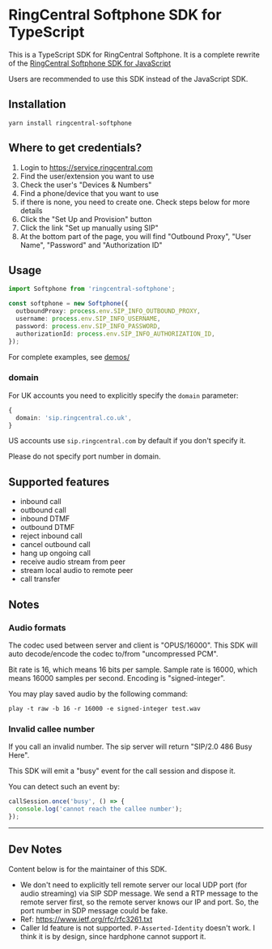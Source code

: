 # RingCentral Softphone SDK for TypeScript

This is a TypeScript SDK for RingCentral Softphone. It is a complete rewrite of the [RingCentral Softphone SDK for JavaScript](https://github.com/ringcentral/ringcentral-softphone-js)

Users are recommended to use this SDK instead of the JavaScript SDK.

## Installation

```
yarn install ringcentral-softphone
```

## Where to get credentials?

1. Login to https://service.ringcentral.com
2. Find the user/extension you want to use
3. Check the user's "Devices & Numbers"
4. Find a phone/device that you want to use
5. if there is none, you need to create one. Check steps below for more details
6. Click the "Set Up and Provision" button
7. Click the link "Set up manually using SIP"
8. At the bottom part of the page, you will find "Outbound Proxy", "User Name", "Password" and "Authorization ID"

## Usage

```ts
import Softphone from 'ringcentral-softphone';

const softphone = new Softphone({
  outboundProxy: process.env.SIP_INFO_OUTBOUND_PROXY,
  username: process.env.SIP_INFO_USERNAME,
  password: process.env.SIP_INFO_PASSWORD,
  authorizationId: process.env.SIP_INFO_AUTHORIZATION_ID,
});
```

For complete examples, see [demos/](demos/)

### domain

For UK accounts you need to explicitly specify the `domain` parameter:

```ts
{
  domain: 'sip.ringcentral.co.uk',
}
```

US accounts use `sip.ringcentral.com` by default if you don't specify it.

Please do not specify port number in domain.

## Supported features

- inbound call
- outbound call
- inbound DTMF
- outbound DTMF
- reject inbound call
- cancel outbound call
- hang up ongoing call
- receive audio stream from peer
- stream local audio to remote peer
- call transfer

## Notes

### Audio formats

The codec used between server and client is "OPUS/16000".
This SDK will auto decode/encode the codec to/from "uncompressed PCM".

Bit rate is 16, which means 16 bits per sample.
Sample rate is 16000, which means 16000 samples per second.
Encoding is "signed-integer".

You may play saved audio by the following command:

```
play -t raw -b 16 -r 16000 -e signed-integer test.wav
```

### Invalid callee number

If you call an invalid number. The sip server will return "SIP/2.0 486 Busy Here".

This SDK will emit a "busy" event for the call session and dispose it.

You can detect such an event by:

```ts
callSession.once('busy', () => {
  console.log('cannot reach the callee number');
});
```

---

## Dev Notes

Content below is for the maintainer of this SDK.

- We don't need to explicitly tell remote server our local UDP port (for audio streaming) via SIP SDP message. We send a RTP message to the remote server first, so the remote server knows our IP and port. So, the port number in SDP message could be fake.
- Ref: https://www.ietf.org/rfc/rfc3261.txt
- Caller Id feature is not supported. `P-Asserted-Identity` doesn't work. I think it is by design, since hardphone cannot support it.
